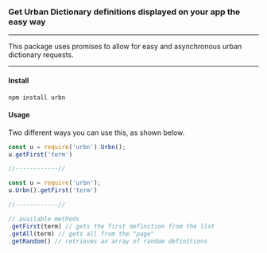 ### Get Urban Dictionary definitions displayed on your app the easy way
***
This package uses promises to allow for easy and asynchronous urban dictionary requests.
***

#### Install
```shell
npm install urbn
```

#### Usage
Two different ways you can use this, as shown below.
```javascript
const u = require('urbn').Urbn();
u.getFirst('term')

//------------//

const u = require('urbn');
u.Urbn().getFirst('term')

//------------//

// available methods
.getFirst(term) // gets the first definition from the list
.getAll(term) // gets all from the "page"
.getRandom() // retrieves an array of random definitions
```